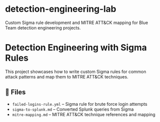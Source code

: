 # detection-engineering-lab
Custom Sigma rule development and MITRE ATT&amp;CK mapping for Blue Team detection engineering projects.
# Detection Engineering with Sigma Rules

This project showcases how to write custom Sigma rules for common attack patterns and map them to MITRE ATT&CK techniques.

## 📁 Files

- `failed-logins-rule.yml` – Sigma rule for brute force login attempts
- `sigma-to-splunk.md` – Converted Splunk queries from Sigma
- `mitre-mapping.md` – MITRE ATT&CK technique references and mapping
